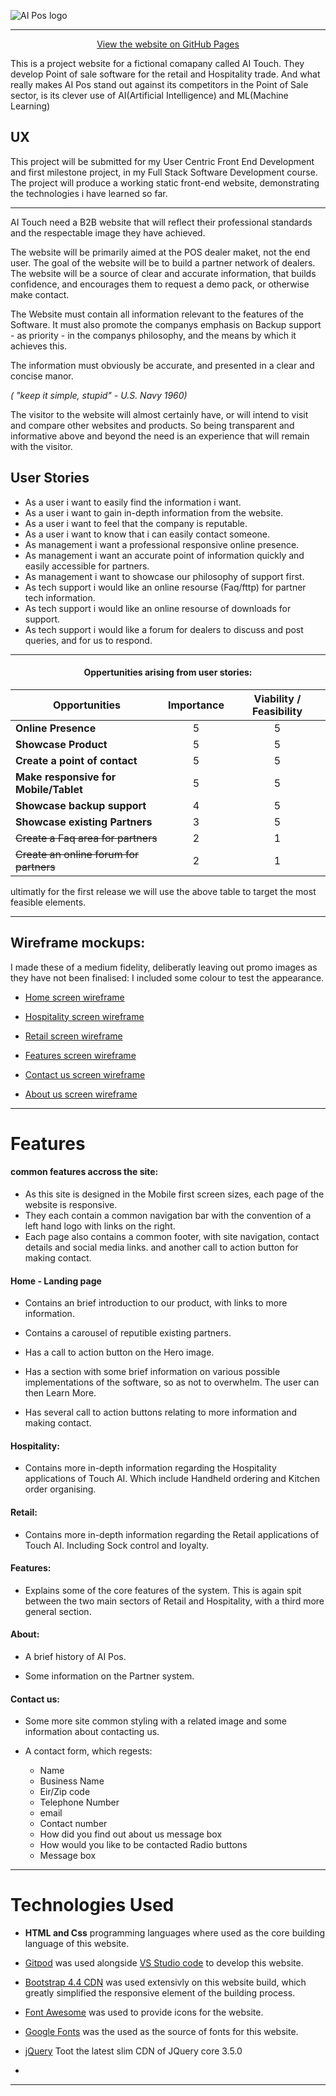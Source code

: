 ![AI Pos logo](https://github.com/Mr-Smyth/ai-touch/blob/master/assets/images/ai-logo.PNG "Site logo")

---











<div align="center">

[View the website on GitHub Pages](https://github.com/)
</div>


This is a project website for a fictional comapany called AI Touch. They develop Point of sale software for the retail and Hospitality trade.
And what really makes AI Pos stand out against its competitors in the Point of Sale sector, is its clever use of AI(Artificial Intelligence) and ML(Machine Learning)


## UX


This project will be submitted for my User Centric Front End Development and first milestone project, in my Full Stack Software Development course. The project will produce a working static front-end website, demonstrating the technologies i have learned so far.

---

AI Touch need a B2B website that will reflect their professional standards and the respectable image they have achieved.

The website will be primarily aimed at the POS dealer maket, not the end user.
The goal of the website will be to build a partner network of dealers. The website will be a source of clear and accurate information, that builds confidence, and encourages them to request a demo pack, or otherwise make contact.

The Website must contain all information relevant to the features of the Software. It must also promote the companys emphasis on Backup support - as priority - in the companys philosophy, and the means by which it achieves this.

The information must obviously be accurate, and presented in a clear and concise manor.

_( "keep it simple, stupid" - U.S. Navy 1960)_

The visitor to the website will almost certainly have, or will intend to visit and compare other websites and products. So being transparent and informative above and beyond the need is an experience that will remain with the visitor.

## User Stories 

* As a user i want to easily find the information i want.
* As a user i want to gain in-depth information from the website.
* As a user i want to feel that the company is reputable.
* As a user i want to know that i can easily contact someone.
* As management i want a professional responsive online presence.
* As management i want an accurate point of information quickly and easily accessible for partners.
* As management i want to showcase our philosophy of support first.
* As tech support i would like an online resourse (Faq/fttp) for partner tech information.
* As tech support i would like an online resourse of downloads for support.
* As tech support i would like a forum for dealers to discuss and post queries, and for us to respond.

---
<div align="center">

#### Oppertunities arising from user stories:

</div>

 

|Opportunities | Importance | Viability / Feasibility
|-----|:------:|:-----:|
|**Online Presence** | 5 | 5 |
|**Showcase Product** | 5 | 5 |
|**Create a point of contact** | 5 | 5 |
|**Make responsive for Mobile/Tablet** | 5 | 5 |
|**Showcase backup support**| 4 | 5 |
|**Showcase existing Partners** | 3 | 5 |
|~~Create a Faq area for partners~~ | 2 | 1 |
|~~Create an online forum for partners~~ | 2 | 1 |



ultimatly for the first release we will use the above table to target the most feasible elements.

---

## Wireframe mockups:
I made these of a medium fidelity, deliberatly leaving out promo images as they have not been finalised: I included some colour to test the appearance.

* [Home screen wireframe](https://github.com/Mr-Smyth/ai-touch/blob/master/wireframes/home-screen-wireframe.pdf)

* [Hospitality screen wireframe](https://github.com/Mr-Smyth/ai-touch/blob/master/wireframes/hospitality-screen-wireframe.pdf)

* [Retail screen wireframe](https://github.com/Mr-Smyth/ai-touch/blob/master/wireframes/retail-screen-wireframe.pdf)

* [Features screen wireframe](https://github.com/Mr-Smyth/ai-touch/blob/master/wireframes/features-screen-wireframe.pdf)

* [Contact us screen wireframe](https://github.com/Mr-Smyth/ai-touch/blob/master/wireframes/contact-screen-wireframe.pdf)

* [About us screen wireframe](https://github.com/Mr-Smyth/ai-touch/blob/master/wireframes/about-screen-wireframe.pdf)

 ---




# Features

#### common features accross the site:
* As this site is designed in the Mobile first screen sizes, each page of the website is responsive. 
* They each contain a common navigation bar with the convention of a left hand logo with links on the right.
* Each page also contains a common footer, with site navigation, contact details and social media links. and another call to action button for making contact.


#### Home - Landing page
* Contains an brief introduction to our product, with links to more information.
  
* Contains a carousel of reputible existing partners.
  
* Has a call to action button on the Hero image.
  
* Has a section with some brief information on various possible implementations of the software, so as not to overwhelm. The user can then Learn More.
  
* Has several call to action buttons relating to more information and making contact.
  
#### Hospitality:
* Contains more in-depth information regarding the Hospitality applications of Touch AI. Which include Handheld ordering and Kitchen order organising.

#### Retail:
* Contains more in-depth information regarding the Retail applications of Touch AI. Including Sock control and loyalty.

#### Features:
* Explains some of the core features of the system. This is again spit between the two main sectors of Retail and Hospitality, with a third more general section.

#### About:
* A brief history of AI Pos.
  
* Some information on the Partner system.


#### Contact us:
* Some more site common styling with a related image and some information about contacting us.
  
* A contact form, which regests:
    * Name
    * Business Name
    * Eir/Zip code
    * Telephone Number
    * email
    * Contact number
    * How did you find out about us message box
    * How would you like to be contacted Radio buttons
    * Message box   


---
<!-- ## Existing Features
* Feature 1 - allows users X to achieve Y, by having them fill out Z
*   ..
*   
For some/all of your features, you may choose to reference the specific project files that implement them, although this is entirely optional.

In addition, you may also use this section to discuss plans for additional features to be implemented in the future:

## Features Left to Implement
  * Another feature idea -->

# Technologies Used

* **HTML and Css** programming languages where used as the core building language of this website.
  
* [Gitpod](https://www.gitpod.io/) was used alongside [VS Studio code](https://code.visualstudio.com/) to develop this website.
  
* [Bootstrap 4.4 CDN](https://getbootstrap.com/docs/4.4/getting-started/download/#bootstrapcdn) was used extensivly on this website build, which greatly simplified the responsive element of the building process.
  
* [Font Awesome](https://fontawesome.com/) was used to provide icons for the website.
  
* [Google Fonts](https://fonts.google.com/) was the used as the source of fonts for this website.

* [jQuery](https://code.jquery.com/) Toot the latest slim CDN of JQuery core 3.5.0

*
  
---
<!-- 
# Testing
In this section, you need to convince the assessor that you have conducted enough testing to legitimately believe that the site works well. Essentially, in this part you will want to go over all of your user stories from the UX section and ensure that they all work as intended, with the project providing an easy and straightforward way for the users to achieve their goals.

Whenever it is feasible, prefer to automate your tests, and if you've done so, provide a brief explanation of your approach, link to the test file(s) and explain how to run them.

For any scenarios that have not been automated, test the user stories manually and provide as much detail as is relevant. A particularly useful form for describing your testing process is via scenarios, such as:

1. Contact form:
   1. Go to the "Contact Us" page.
   2. Try to submit the empty form and verify that an error message about the required fields appears.
   3. Try to submit the form with an invalid email address and verify that a relevant error message appears.
   4. Try to submit the form with all inputs valid and verify that a success message appears.
   
In addition, you should mention in this section how your project looks and works on different browsers and screen sizes.

You should also mention in this section any interesting bugs or problems you discovered during your testing, even if you haven't addressed them yet.

If this section grows too long, you may want to split it off into a separate file and link to it from here.



# Deployment
This section should describe the process you went through to deploy the project to a hosting platform (e.g. GitHub Pages or Heroku).

In particular, you should provide all details of the differences between the deployed version and the development version, if any, including:
* Different values for environment variables (Heroku Config Vars)?
* Different configuration files?
* Separate git branch?
  
In addition, if it is not obvious, you should also describe how to run your code locally.

------------------------------------------------------------------------------------------------------------------


# Credits
## Content
* I read an article by [Clutch](https://clutch.co/seo-firms/resources/meta-tags-that-improve-seo) about must have Meta tags, which led me to add the description Meta Tag to the head element.
* The text for section Y was copied from the Wikipedia article Z


## Media
* The photos used in this site were obtained from Unsplash and privatly owned by me.
* Logo was designed and created by me, after trying, and gaining some inspiration from free logo design websites such as [free logo design](https://www.freelogodesign.org/) and [Design Hill](https://www.designhill.com/)


## Acknowledgements
* I received inspiration for this project from the eventual realisation of what was said in the instruction. If in doubt stick to something you know.

## Disclaimer
The content and layout of this website is for educational purposes only. -->